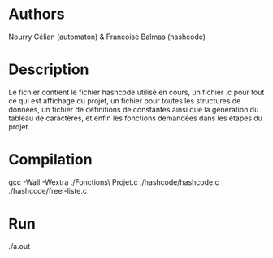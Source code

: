 # Authors
Nourry Célian (automaton) &
Francoise Balmas (hashcode)

# Description
Le fichier contient le fichier hashcode utilisé en cours, un fichier .c pour tout ce qui est affichage du projet, un fichier pour toutes les structures de données, un fichier de définitions de constantes ainsi que la génération du tableau de caractères, et enfin les fonctions demandées dans les étapes du projet.


# Compilation
gcc -Wall -Wextra ./Fonctions\ Projet.c ./hashcode/hashcode.c ./hashcode/freel-liste.c

# Run
./a.out
